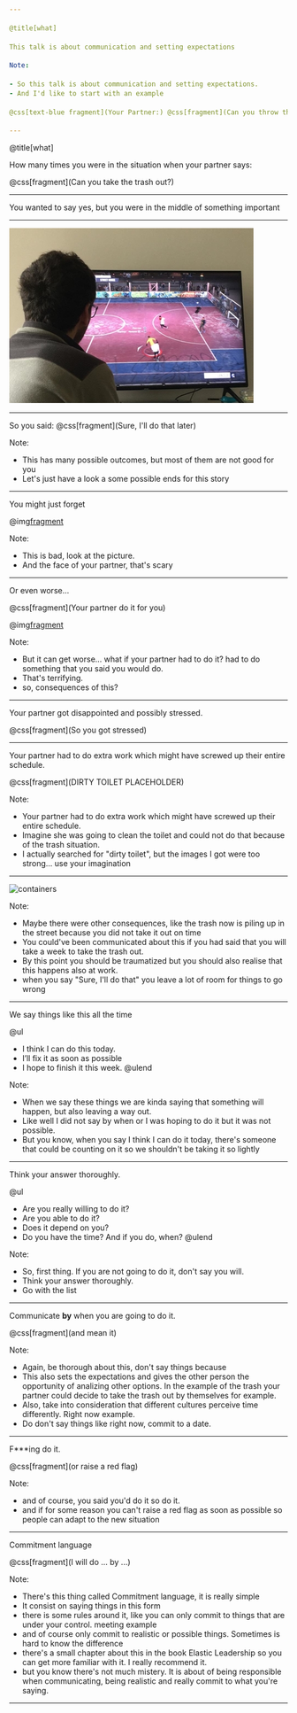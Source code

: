 ```yaml
---

@title[what]

This talk is about communication and setting expectations

Note:

- So this talk is about communication and setting expectations.
- And I'd like to start with an example

@css[text-blue fragment](Your Partner:) @css[fragment](Can you throw the trash?)

---
```


@title[what]

How many times you were in the situation when your partner says:

@css[fragment](Can you take the trash out?)

---

You wanted to say yes, but you were in the middle of something important

---

![fifa](fifa.jpg)

---

So you said: @css[fragment](Sure, I'll do that later)

Note:

- This has many possible outcomes, but most of them are not good for you
- Let's just have a look a some possible ends for this story

---

You might just forget


@img[fragment](https://i.pinimg.com/474x/a9/5b/6f/a95b6fbbe2b0b97e9e3294b0c812ed0d--washington-dc-pictures-of.jpg)

Note:

- This is bad, look at the picture.
- And the face of your partner, that's scary
---

Or even worse...

@css[fragment](Your partner do it for you)

@img[fragment](http://www.notrashcan.com/wp-content/uploads/clean_inner_can.jpg)

Note:

- But it can get worse... what if your partner had to do it? had to do something that you said you would do.
- That's terrifying.
- so, consequences of this?

---

Your partner got disappointed and possibly stressed.

@css[fragment](So you got stressed)

---

Your partner had to do extra work which might have screwed up their entire schedule.


@css[fragment](DIRTY TOILET PLACEHOLDER)

Note:

- Your partner had to do extra work which might have screwed up their entire schedule.
- Imagine she was going to clean the toilet and could not do that because of the trash situation.
- I actually searched for "dirty toilet", but the images I got were too strong... use your imagination

---

![containers](https://previews.agefotostock.com/previewimage/medibigoff/7664a105c4057c51045e22312ade09de/ibr-2359390.webp)

Note:

- Maybe there were other consequences, like the trash now is piling up in the street because you did not take it out on time
- You could've been communicated about this if you had said that you will take a week to take the trash out.
- By this point you should be traumatized but you should also realise that this happens also at work.
- when you say "Sure, I'll do that" you leave a lot of room for things to go wrong

---

We say things like this all the time

@ul
- I think I can do this today.
- I’ll fix it as soon as possible
- I hope to finish it this week.
@ulend

Note:

- When we say these things we are kinda saying that something will happen, but also leaving a way out.
- Like well I did not say by when or I was hoping to do it but it was not possible.
- But you know, when you say I think I can do it today, there's someone that could be counting on it so we shouldn't be
taking it so lightly

---

Think your answer thoroughly.

@ul
- Are you really willing to do it?
- Are you able to do it?
- Does it depend on you?
- Do you have the time? And if you do, when?
@ulend


Note:

- So, first thing. If you are not going to do it, don't say you will.
- Think your answer thoroughly.
- Go with the list


---

Communicate **by** when you are going to do it.

@css[fragment](and mean it)


Note:

- Again, be thorough about this, don't say things because
- This also sets the expectations and gives the other person the opportunity of analizing other options.
In the example of the trash your partner could decide to take the trash out by themselves for example.
- Also, take into consideration that different cultures perceive time differently. Right now example.
- Do don't say things like right now, commit to a date.

---


F***ing do it.

@css[fragment](or raise a red flag)


Note:

- and of course, you said you'd do it so do it.
- and if for some reason you can't raise a red flag as soon as possible so people can adapt to the new situation

---

Commitment language


@css[fragment](I will do ... by ...)

Note:

- There's this thing called Commitment language, it is really simple
- It consist on saying things in this form
- there is some rules around it, like you can only commit to things that are under your control. meeting example
- and of course only commit to realistic or possible things. Sometimes is hard to know the difference
- there's a small chapter about this in the book Elastic Leadership so you can get more familiar with it. I really recommend it.
- but you know there's not much mistery. It is about of being responsible when communicating, being realistic and really commit to what you're saying.

---
